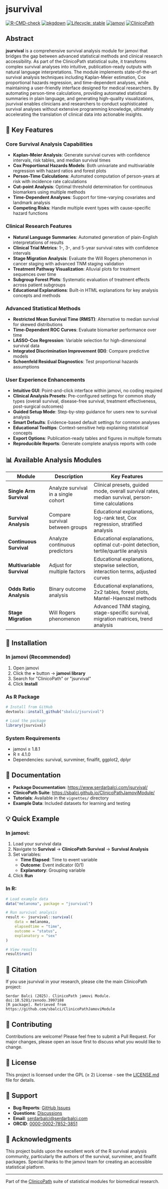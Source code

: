 # jsurvival

[![R-CMD-check](https://github.com/sbalci/jsurvival/actions/workflows/R-CMD-check.yaml/badge.svg)](https://github.com/sbalci/jsurvival/actions/workflows/R-CMD-check.yaml)
[![pkgdown](https://github.com/sbalci/jsurvival/actions/workflows/pkgdown.yaml/badge.svg)](https://github.com/sbalci/jsurvival/actions/workflows/pkgdown.yaml)
[![Lifecycle: stable](https://img.shields.io/badge/lifecycle-stable-brightgreen.svg)](https://lifecycle.r-lib.org/articles/stages.html#stable)
[![jamovi](https://img.shields.io/badge/jamovi-module-blue)](https://www.jamovi.org)
[![ClinicoPath](https://img.shields.io/badge/ClinicoPath-survival-orange)](https://sbalci.github.io/ClinicoPathJamoviModule/)

## Abstract

**jsurvival** is a comprehensive survival analysis module for jamovi that bridges the gap between advanced statistical methods and clinical research accessibility. As part of the ClinicoPath statistical suite, it transforms complex survival analyses into intuitive, publication-ready outputs with natural language interpretations. The module implements state-of-the-art survival analysis techniques including Kaplan-Meier estimation, Cox proportional hazards regression, and time-dependent analyses, while maintaining a user-friendly interface designed for medical researchers. By automating person-time calculations, providing automated statistical summaries in plain language, and generating high-quality visualizations, jsurvival enables clinicians and researchers to conduct sophisticated survival analyses without extensive programming knowledge, ultimately accelerating the translation of clinical data into actionable insights.

## 🎯 Key Features

### Core Survival Analysis Capabilities
- **Kaplan-Meier Analysis**: Generate survival curves with confidence intervals, risk tables, and median survival times
- **Cox Proportional Hazards Models**: Both univariate and multivariable regression with hazard ratios and forest plots
- **Person-Time Calculations**: Automated computation of person-years at risk with incidence rate calculations
- **Cut-point Analysis**: Optimal threshold determination for continuous biomarkers using multiple methods
- **Time-Dependent Analyses**: Support for time-varying covariates and landmark analysis
- **Competing Risks**: Handle multiple event types with cause-specific hazard functions

### Clinical Research Features
- **Natural Language Summaries**: Automated generation of plain-English interpretations of results
- **Clinical Trial Metrics**: 1-, 3-, and 5-year survival rates with confidence intervals
- **Stage Migration Analysis**: Evaluate the Will Rogers phenomenon in cancer staging with advanced TNM staging validation
- **Treatment Pathway Visualization**: Alluvial plots for treatment sequences over time
- **Subgroup Forest Plots**: Systematic evaluation of treatment effects across patient subgroups
- **Educational Explanations**: Built-in HTML explanations for key analysis concepts and methods

### Advanced Statistical Methods
- **Restricted Mean Survival Time (RMST)**: Alternative to median survival for skewed distributions
- **Time-Dependent ROC Curves**: Evaluate biomarker performance over time
- **LASSO-Cox Regression**: Variable selection for high-dimensional survival data
- **Integrated Discrimination Improvement (IDI)**: Compare predictive models
- **Schoenfeld Residual Diagnostics**: Test proportional hazards assumptions

### User Experience Enhancements
- **Intuitive GUI**: Point-and-click interface within jamovi, no coding required
- **Clinical Analysis Presets**: Pre-configured settings for common study types (overall survival, disease-free survival, treatment effectiveness, post-surgical outcomes)
- **Guided Setup Mode**: Step-by-step guidance for users new to survival analysis
- **Smart Defaults**: Evidence-based default settings for common analyses
- **Educational Tooltips**: Context-sensitive help explaining statistical concepts
- **Export Options**: Publication-ready tables and figures in multiple formats
- **Reproducible Reports**: Generate complete analysis reports with code

## 📊 Available Analysis Modules

| Module | Description | Key Features |
|--------|-------------|--------------|
| **Single Arm Survival** | Analyze survival in a single cohort | Clinical presets, guided mode, overall survival rates, median survival, person-time calculations |
| **Survival Analysis** | Compare survival between groups | Educational explanations, log-rank test, Cox regression, stratified analysis |
| **Continuous Survival** | Analyze continuous predictors | Educational explanations, optimal cut-point detection, tertile/quartile analysis |
| **Multivariable Survival** | Adjust for multiple factors | Educational explanations, stepwise selection, interaction terms, adjusted curves |
| **Odds Ratio Analysis** | Binary outcome analysis | Educational explanations, 2x2 tables, forest plots, Mantel-Haenszel methods |
| **Stage Migration** | Will Rogers phenomenon | Advanced TNM staging, stage-specific survival, migration matrices, trend analysis |

## 🚀 Installation

### In jamovi (Recommended)
1. Open jamovi
2. Click the **+** button → **jamovi library**
3. Search for "ClinicoPath" or "jsurvival"
4. Click **Install**

### As R Package
```r
# Install from GitHub
devtools::install_github("sbalci/jsurvival")

# Load the package
library(jsurvival)
```

### System Requirements
- jamovi ≥ 1.8.1
- R ≥ 4.1.0
- Dependencies: survival, survminer, finalfit, ggplot2, dplyr

## 📖 Documentation

- **Package Documentation**: https://www.serdarbalci.com/jsurvival/
- **ClinicoPath Suite**: https://sbalci.github.io/ClinicoPathJamoviModule/
- **Tutorials**: Available in the `vignettes/` directory
- **Example Data**: Included datasets for learning and testing

## 💡 Quick Example

### In jamovi:
1. Load your survival data
2. Navigate to **Survival** → **ClinicoPath Survival** → **Survival Analysis**
3. Set variables:
   - **Time Elapsed**: Time to event variable
   - **Outcome**: Event indicator (0/1)
   - **Explanatory**: Grouping variable
4. Click **Run**

### In R:
```r
# Load example data
data("melanoma", package = "jsurvival")

# Run survival analysis
result <- jsurvival::survival(
    data = melanoma,
    elapsedtime = "time",
    outcome = "status", 
    explanatory = "sex"
)

# View results
result$run()
```

## 📝 Citation

If you use jsurvival in your research, please cite the main ClinicoPath project:

```
Serdar Balci (2025). ClinicoPath jamovi Module. doi:10.5281/zenodo.3997188
[R package]. Retrieved from https://github.com/sbalci/ClinicoPathJamoviModule
```

## 🤝 Contributing

Contributions are welcome! Please feel free to submit a Pull Request. For major changes, please open an issue first to discuss what you would like to change.

## 📄 License

This project is licensed under the GPL (≥ 2) License - see the [LICENSE.md](LICENSE.md) file for details.

## 💬 Support

- **Bug Reports**: [GitHub Issues](https://github.com/sbalci/ClinicoPathJamoviModule/issues/)
- **Questions**: [Discussions](https://github.com/sbalci/jsurvival/discussions)
- **Email**: serdarbalci@serdarbalci.com
- **ORCID**: [0000-0002-7852-3851](https://orcid.org/0000-0002-7852-3851)

## 🙏 Acknowledgments

This project builds upon the excellent work of the R survival analysis community, particularly the authors of the survival, survminer, and finalfit packages. Special thanks to the jamovi team for creating an accessible statistical platform.

---

Part of the [ClinicoPath](https://sbalci.github.io/ClinicoPathJamoviModule/) suite of statistical modules for biomedical research.